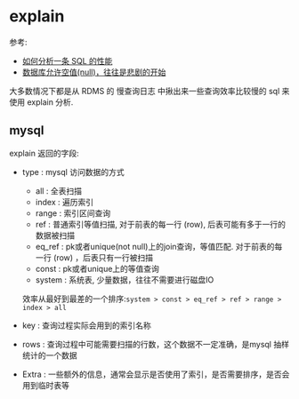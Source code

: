 # explain
参考:
- [如何分析一条 SQL 的性能](https://www.tuicool.com/articles/qaA7Jju)
- [数据库允许空值(null)，往往是悲剧的开始](https://mp.weixin.qq.com/s?__biz=MjM5ODYxMDA5OQ==&mid=2651962495&idx=1&sn=74e9e0dc9d03a872fd5bce5769f6c22a&chksm=bd2d09a38a5a80b50da3b67c03da8417426cbb201427557959fa91e9094a848a14e0db214370&scene=21#wechat_redirect)

大多数情况下都是从 RDMS 的 慢查询日志 中揪出来一些查询效率比较慢的 sql 来使用 explain 分析.

## mysql
explain 返回的字段:
- type : mysql 访问数据的方式
    - all : 全表扫描
    - index : 遍历索引
    - range : 索引区间查询
    - ref : 普通索引等值扫描, 对于前表的每一行 (row), 后表可能有多于一行的数据被扫描
    - eq_ref : pk或者unique(not null)上的join查询，等值匹配. 对于前表的每一行 (row) ，后表只有一行被扫描
    - const : pk或者unique上的等值查询
    - system : 系统表, 少量数据，往往不需要进行磁盘IO
    
    效率从最好到最差的一个排序:`system > const > eq_ref > ref > range > index > all`
- key : 查询过程实际会用到的索引名称
- rows : 查询过程中可能需要扫描的行数，这个数据不一定准确，是mysql 抽样统计的一个数据
- Extra : 一些额外的信息，通常会显示是否使用了索引，是否需要排序，是否会用到临时表等